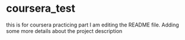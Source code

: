 
# coursera_test
this is for coursera practicing part
I am editing the README file. Adding some more details about the project description
